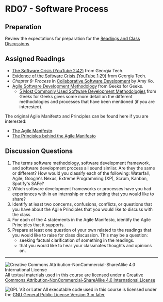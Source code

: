# RD07 - Software Process

## Preparation

Review the expectations for preparation for the [Readings and Class Discussions](./RD-ReadingsAndDiscussion.md).

## Assigned Readings

- [The Software Crisis (YouTube 2:42)](https://www.youtube.com/watch?v=0b5vp4Z2PKE) from Georgia Tech.
- [Evidence of the Software Crisis (YouTube 1:29)](https://www.youtube.com/watch?v=Cd3TrUK8axU) from Georgia Tech.
- _Chapter 9: Process_ in [Collaborative Software Development](https://faculty.washington.edu/ajko/books/cooperative-software-development/) by Amy Ko.
- [Agile Software Development Methodology](https://www.geeksforgeeks.org/software-engineering/agile-software-development-methodology-framework/) from Geeks for Geeks.
   - [5 Most Commonly Used Software Development Methodologies](https://www.geeksforgeeks.org/software-engineering/5-most-commonly-used-software-development-methodologies/) from Geeks for Geeks gives some more detail on the different methodologies and processes that have been mentioned (if you are interested).
<!--
- [What is Agile](https://www.agilealliance.org/agile101/) from the Agile Alliance.
-->

The original Agile Manifesto and Principles can be found here if you are interested:
- [The Agile Manifesto](https://agilemanifesto.org/)
- [The Principles behind the Agile Manifesto](https://agilemanifesto.org/principles.html)

## Discussion Questions

1. The terms software methodology, software development framework, and software development process all sound similar. Are they the same or different?  How would you classify each of the following: Waterfall, Agile, Google's Nexus, Extreme Programming (XP), Scrum, Kanban, Spotify's SAFe?
2. Which software development frameworks or processes have you had experiences with in an internship or other setting that you would like to share?
3. Identify at least two concerns, confusions, conflicts, or questions that you have about the Agile Principles that you would like to discuss with the class.
4. For each of the 4 statements in the Agile Manifesto, identify the Agile Principles that it supports.
5. Prepare at least one question of your own related to the readings that you would like to raise for class discussion. This may be a question:
   - seeking factual clarification of something in the readings.
   - that you would like to hear your classmates thoughts and opinions on.

---

![Creative Commons Attribution-NonCommercial-ShareAlike 4.0 International License](https://i.creativecommons.org/l/by-nc-sa/4.0/88x31.png "Creative Commons Attribution-NonCommercial-ShareAlike 4.0 International License") All textual materials used in this course are licensed under a [Creative Commons Attribution-NonCommercial-ShareAlike 4.0 International License](http://creativecommons.org/licenses/by-nc-sa/4.0/)

![GPL V3 or Later](https://www.gnu.org/graphics/gplv3-or-later-sm.png "GPL V3 or later") All executable code used in this course is licensed under the [GNU General Public License Version 3 or later](https://www.gnu.org/licenses/gpl.txt)

